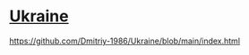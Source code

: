 # <a href="https://dmitriy-1986.github.io/Ukraine">Ukraine</a>
https://github.com/Dmitriy-1986/Ukraine/blob/main/index.html
